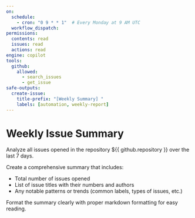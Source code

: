 ```yaml
---
on:
  schedule:
    - cron: "0 9 * * 1"  # Every Monday at 9 AM UTC
  workflow_dispatch:
permissions:
  contents: read
  issues: read
  actions: read
engine: copilot
tools:
  github:
    allowed:
      - search_issues
      - get_issue
safe-outputs:
  create-issue:
    title-prefix: "[Weekly Summary] "
    labels: [automation, weekly-report]
---
```


# Weekly Issue Summary

Analyze all issues opened in the repository ${{ github.repository }} over the last 7 days.

Create a comprehensive summary that includes:
- Total number of issues opened
- List of issue titles with their numbers and authors
- Any notable patterns or trends (common labels, types of issues, etc.)

Format the summary clearly with proper markdown formatting for easy reading.

